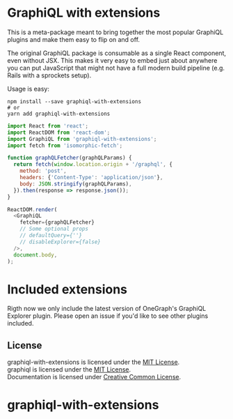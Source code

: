 # GraphiQL with extensions

This is a meta-package meant to bring together the most popular GraphiQL plugins and make them easy to flip on and off.

The original GraphiQL package is consumable as a single React component, even without JSX. This makes it very easy to embed just about anywhere you can put JavaScript that might not have a full modern build pipeline (e.g. Rails with a sprockets setup).

Usage is easy:

```
npm install --save graphiql-with-extensions
# or
yarn add graphiql-with-extensions
```

```javascript
import React from 'react';
import ReactDOM from 'react-dom';
import GraphiQL from 'graphiql-with-extensions';
import fetch from 'isomorphic-fetch';

function graphQLFetcher(graphQLParams) {
  return fetch(window.location.origin + '/graphql', {
    method: 'post',
    headers: {'Content-Type': 'application/json'},
    body: JSON.stringify(graphQLParams),
  }).then(response => response.json());
}

ReactDOM.render(
  <GraphiQL
    fetcher={graphQLFetcher}
    // Some optional props
    // defaultQuery={''}
    // disableExplorer={false}
  />,
  document.body,
);
```

# Included extensions

Rigth now we only include the latest version of OneGraph's GraphiQL Explorer plugin. Please open an issue if you'd like to see other plugins included.

## License

graphiql-with-extensions is licensed under the [MIT License](http://opensource.org/licenses/MIT).<br>
graphiql is licensed under the [MIT License](http://opensource.org/licenses/MIT).<br>
Documentation is licensed under [Creative Common License](http://creativecommons.org/licenses/by/4.0/).<br>

# graphiql-with-extensions
